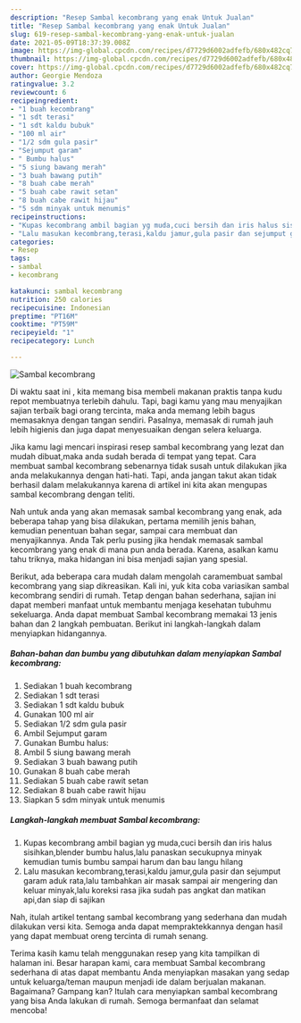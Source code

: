 ```yaml
---
description: "Resep Sambal kecombrang yang enak Untuk Jualan"
title: "Resep Sambal kecombrang yang enak Untuk Jualan"
slug: 619-resep-sambal-kecombrang-yang-enak-untuk-jualan
date: 2021-05-09T18:37:39.008Z
image: https://img-global.cpcdn.com/recipes/d7729d6002adfefb/680x482cq70/sambal-kecombrang-foto-resep-utama.jpg
thumbnail: https://img-global.cpcdn.com/recipes/d7729d6002adfefb/680x482cq70/sambal-kecombrang-foto-resep-utama.jpg
cover: https://img-global.cpcdn.com/recipes/d7729d6002adfefb/680x482cq70/sambal-kecombrang-foto-resep-utama.jpg
author: Georgie Mendoza
ratingvalue: 3.2
reviewcount: 6
recipeingredient:
- "1 buah kecombrang"
- "1 sdt terasi"
- "1 sdt kaldu bubuk"
- "100 ml air"
- "1/2 sdm gula pasir"
- "Sejumput garam"
- " Bumbu halus"
- "5 siung bawang merah"
- "3 buah bawang putih"
- "8 buah cabe merah"
- "5 buah cabe rawit setan"
- "8 buah cabe rawit hijau"
- "5 sdm minyak untuk menumis"
recipeinstructions:
- "Kupas kecombrang ambil bagian yg muda,cuci bersih dan iris halus sisihkan,blender bumbu halus,lalu panaskan secukupnya minyak kemudian tumis bumbu sampai harum dan bau langu hilang"
- "Lalu masukan kecombrang,terasi,kaldu jamur,gula pasir dan sejumput garam aduk rata,lalu tambahkan air masak sampai air mengering dan keluar minyak,lalu koreksi rasa jika sudah pas angkat dan matikan api,dan siap di sajikan"
categories:
- Resep
tags:
- sambal
- kecombrang

katakunci: sambal kecombrang 
nutrition: 250 calories
recipecuisine: Indonesian
preptime: "PT16M"
cooktime: "PT59M"
recipeyield: "1"
recipecategory: Lunch

---
```



![Sambal kecombrang](https://img-global.cpcdn.com/recipes/d7729d6002adfefb/680x482cq70/sambal-kecombrang-foto-resep-utama.jpg)

Di waktu  saat ini , kita memang bisa membeli makanan praktis tanpa kudu repot membuatnya terlebih dahulu. Tapi, bagi kamu yang mau menyajikan sajian terbaik bagi orang tercinta, maka anda memang lebih bagus memasaknya dengan tangan sendiri. Pasalnya, memasak di rumah jauh lebih higienis dan juga dapat menyesuaikan dengan selera keluarga.

Jika kamu lagi mencari inspirasi resep sambal kecombrang yang lezat dan mudah dibuat,maka anda sudah berada di tempat yang tepat. Cara membuat sambal kecombrang  sebenarnya tidak susah untuk dilakukan jika anda melakukannya dengan hati-hati. Tapi, anda jangan takut akan tidak berhasil dalam melakukannya 
karena di artikel ini kita akan mengupas sambal kecombrang dengan teliti.  



Nah untuk anda yang akan memasak sambal kecombrang yang enak, ada beberapa tahap yang bisa dilakukan, pertama memilih jenis bahan, kemudian penentuan bahan segar, sampai cara membuat dan menyajikannya. Anda Tak perlu pusing jika hendak memasak sambal kecombrang yang enak di mana pun anda berada. Karena, asalkan kamu  tahu triknya, maka hidangan ini bisa menjadi sajian yang spesial.

Berikut, ada beberapa cara mudah dalam mengolah caramembuat sambal kecombrang yang siap dikreasikan. Kali ini, yuk kita coba variasikan sambal kecombrang sendiri di rumah. Tetap dengan bahan sederhana, sajian ini dapat memberi manfaat untuk membantu menjaga kesehatan tubuhmu sekeluarga. Anda dapat membuat Sambal kecombrang memakai 13 jenis bahan dan 2 langkah pembuatan. Berikut ini langkah-langkah dalam menyiapkan hidangannya.

<!--inarticleads1-->

##### Bahan-bahan dan bumbu yang dibutuhkan dalam menyiapkan Sambal kecombrang:

1. Sediakan 1 buah kecombrang
1. Sediakan 1 sdt terasi
1. Sediakan 1 sdt kaldu bubuk
1. Gunakan 100 ml air
1. Sediakan 1/2 sdm gula pasir
1. Ambil Sejumput garam
1. Gunakan  Bumbu halus:
1. Ambil 5 siung bawang merah
1. Sediakan 3 buah bawang putih
1. Gunakan 8 buah cabe merah
1. Sediakan 5 buah cabe rawit setan
1. Sediakan 8 buah cabe rawit hijau
1. Siapkan 5 sdm minyak untuk menumis




<!--inarticleads2-->

##### Langkah-langkah membuat Sambal kecombrang:

1. Kupas kecombrang ambil bagian yg muda,cuci bersih dan iris halus sisihkan,blender bumbu halus,lalu panaskan secukupnya minyak kemudian tumis bumbu sampai harum dan bau langu hilang
1. Lalu masukan kecombrang,terasi,kaldu jamur,gula pasir dan sejumput garam aduk rata,lalu tambahkan air masak sampai air mengering dan keluar minyak,lalu koreksi rasa jika sudah pas angkat dan matikan api,dan siap di sajikan




Nah, itulah artikel tentang  sambal kecombrang  yang sederhana dan mudah dilakukan versi kita. Semoga anda dapat mempraktekkannya dengan hasil yang dapat membuat oreng tercinta di rumah senang. 

Terima kasih kamu telah menggunakan resep yang kita tampilkan di halaman ini. Besar harapan kami, cara membuat  Sambal kecombrang sederhana di atas dapat membantu Anda menyiapkan masakan yang sedap untuk keluarga/teman maupun menjadi ide dalam berjualan makanan. Bagaimana? Gampang kan? Itulah cara menyiapkan sambal kecombrang yang bisa Anda lakukan di rumah. Semoga bermanfaat dan selamat mencoba!

